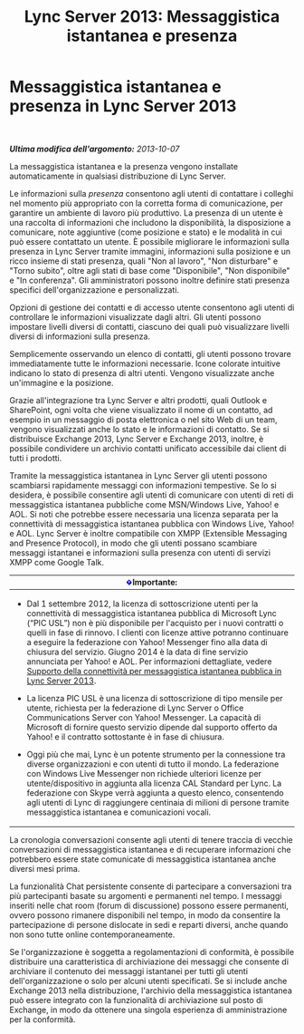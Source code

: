 ﻿---
title: 'Lync Server 2013: Messaggistica istantanea e presenza'
TOCTitle: Messaggistica istantanea e presenza
ms:assetid: 6a93ae95-3b64-410b-ab72-74dea232f065
ms:mtpsurl: https://technet.microsoft.com/it-it/library/Gg417162(v=OCS.15)
ms:contentKeyID: 49300864
ms.date: 08/24/2015
mtps_version: v=OCS.15
ms.translationtype: HT
---

# Messaggistica istantanea e presenza in Lync Server 2013

 

_**Ultima modifica dell'argomento:** 2013-10-07_

La messaggistica istantanea e la presenza vengono installate automaticamente in qualsiasi distribuzione di Lync Server.

Le informazioni sulla *presenza* consentono agli utenti di contattare i colleghi nel momento più appropriato con la corretta forma di comunicazione, per garantire un ambiente di lavoro più produttivo. La presenza di un utente è una raccolta di informazioni che includono la disponibilità, la disposizione a comunicare, note aggiuntive (come posizione e stato) e le modalità in cui può essere contattato un utente. È possibile migliorare le informazioni sulla presenza in Lync Server tramite immagini, informazioni sulla posizione e un ricco insieme di stati presenza, quali "Non al lavoro", "Non disturbare" e "Torno subito", oltre agli stati di base come "Disponibile", "Non disponibile" e "In conferenza". Gli amministratori possono inoltre definire stati presenza specifici dell'organizzazione e personalizzati.

Opzioni di gestione dei contatti e di accesso utente consentono agli utenti di controllare le informazioni visualizzate dagli altri. Gli utenti possono impostare livelli diversi di contatti, ciascuno dei quali può visualizzare livelli diversi di informazioni sulla presenza.

Semplicemente osservando un elenco di contatti, gli utenti possono trovare immediatamente tutte le informazioni necessarie. Icone colorate intuitive indicano lo stato di presenza di altri utenti. Vengono visualizzate anche un'immagine e la posizione.

Grazie all'integrazione tra Lync Server e altri prodotti, quali Outlook e SharePoint, ogni volta che viene visualizzato il nome di un contatto, ad esempio in un messaggio di posta elettronica o nel sito Web di un team, vengono visualizzati anche lo stato e le informazioni di contatto. Se si distribuisce Exchange 2013, Lync Server e Exchange 2013, inoltre, è possibile condividere un archivio contatti unificato accessibile dai client di tutti i prodotti.

Tramite la messaggistica istantanea in Lync Server gli utenti possono scambiarsi rapidamente messaggi con informazioni tempestive. Se lo si desidera, è possibile consentire agli utenti di comunicare con utenti di reti di messaggistica istantanea pubbliche come MSN/Windows Live, Yahoo\! e AOL. Si noti che potrebbe essere necessaria una licenza separata per la connettività di messaggistica istantanea pubblica con Windows Live, Yahoo\! e AOL. Lync Server è inoltre compatibile con XMPP (Extensible Messaging and Presence Protocol), in modo che gli utenti possano scambiare messaggi istantanei e informazioni sulla presenza con utenti di servizi XMPP come Google Talk.

<table>
<colgroup>
<col style="width: 100%" />
</colgroup>
<thead>
<tr class="header">
<th><img src="images/Gg412908.important(OCS.15).gif" title="important" alt="important" />Importante:</th>
</tr>
</thead>
<tbody>
<tr class="odd">
<td><ul>
<li><p>Dal 1 settembre 2012, la licenza di sottoscrizione utenti per la connettività di messaggistica istantanea pubblica di Microsoft Lync (“PIC USL”) non è più disponibile per l'acquisto per i nuovi contratti o quelli in fase di rinnovo. I clienti con licenze attive potranno continuare a eseguire la federazione con Yahoo! Messenger fino alla data di chiusura del servizio. Giugno 2014 è la data di fine servizio annunciata per Yahoo! e AOL. Per informazioni dettagliate, vedere <a href="lync-server-2013-support-for-public-instant-messenger-connectivity.md">Supporto della connettività per messaggistica istantanea pubblica in Lync Server 2013</a>.</p></li>
<li><p>La licenza PIC USL è una licenza di sottoscrizione di tipo mensile per utente, richiesta per la federazione di Lync Server o Office Communications Server con Yahoo! Messenger. La capacità di Microsoft di fornire questo servizio dipende dal supporto offerto da Yahoo! e il contratto sottostante è in fase di chiusura.</p></li>
<li><p>Oggi più che mai, Lync è un potente strumento per la connessione tra diverse organizzazioni e con utenti di tutto il mondo. La federazione con Windows Live Messenger non richiede ulteriori licenze per utente/dispositivo in aggiunta alla licenza CAL Standard per Lync. La federazione con Skype verrà aggiunta a questo elenco, consentendo agli utenti di Lync di raggiungere centinaia di milioni di persone tramite messaggistica istantanea e comunicazioni vocali.</p></li>
</ul></td>
</tr>
</tbody>
</table>


La cronologia conversazioni consente agli utenti di tenere traccia di vecchie conversazioni di messaggistica istantanea e di recuperare informazioni che potrebbero essere state comunicate di messaggistica istantanea anche diversi mesi prima.

La funzionalità Chat persistente consente di partecipare a conversazioni tra più partecipanti basate su argomenti e permanenti nel tempo. I messaggi inseriti nelle chat room (forum di discussione) possono essere permanenti, ovvero possono rimanere disponibili nel tempo, in modo da consentire la partecipazione di persone dislocate in sedi e reparti diversi, anche quando non sono tutte online contemporaneamente.

Se l'organizzazione è soggetta a regolamentazioni di conformità, è possibile distribuire una caratteristica di archiviazione dei messaggi che consente di archiviare il contenuto dei messaggi istantanei per tutti gli utenti dell'organizzazione o solo per alcuni utenti specificati. Se si include anche Exchange 2013 nella distribuzione, l'archivio della messaggistica istantanea può essere integrato con la funzionalità di archiviazione sul posto di Exchange, in modo da ottenere una singola esperienza di amministrazione per la conformità.

